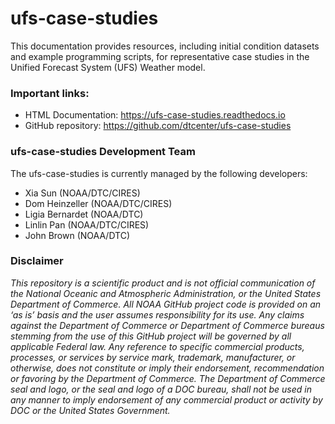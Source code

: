 # ufs-case-studies

This documentation provides resources, including initial condition datasets and example programming scripts, for representative case studies in the Unified Forecast System (UFS) Weather model.

### Important links:
* HTML Documentation: https://ufs-case-studies.readthedocs.io
* GitHub repository: https://github.com/dtcenter/ufs-case-studies

### ufs-case-studies Development Team
The ufs-case-studies is currently managed by the following developers:
* Xia Sun (NOAA/DTC/CIRES)
* Dom Heinzeller (NOAA/DTC/CIRES)
* Ligia Bernardet (NOAA/DTC)
* Linlin Pan (NOAA/DTC/CIRES)
* John Brown (NOAA/DTC) 

### Disclaimer
*This repository is a scientific product and is not official communication of the National Oceanic and Atmospheric Administration, or the United States Department of Commerce. All NOAA GitHub project code is provided on an ‘as is’ basis and the user assumes responsibility for its use. Any claims against the Department of Commerce or Department of Commerce bureaus stemming from the use of this GitHub project will be governed by all applicable Federal law. Any reference to specific commercial products, processes, or services by service mark, trademark, manufacturer, or otherwise, does not constitute or imply their endorsement, recommendation or favoring by the Department of Commerce. The Department of Commerce seal and logo, or the seal and logo of a DOC bureau, shall not be used in any manner to imply endorsement of any commercial product or activity by DOC or the United States Government.*
